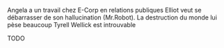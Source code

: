 Angela a un travail chez E-Corp en relations publiques
Elliot veut se débarrasser de son hallucination (Mr.Robot). La destruction du monde lui pèse beaucoup
Tyrell Wellick est introuvable

TODO
